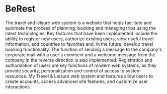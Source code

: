 # BeRest

The travel and leisure web system is a website that helps facilitate and
automate the process of planning, booking and managing trips using the latest
technologies. Key features that have been implemented include the ability to
register new users, authorize existing users, view useful travel information,
add countries to favorites and, in the future, develop travel booking
functionality. The function of sending a message to the company's corporate mail
with a user's comment and a welcome message from the company in the reverse
direction is also implemented. Registration and authorization of users are key
functions of modern web systems, as they provide security, personalization and
control of access to system resources. My Travel & Leisure web system and
features allow users to create accounts, access advanced site features, and
customize user interactions.
